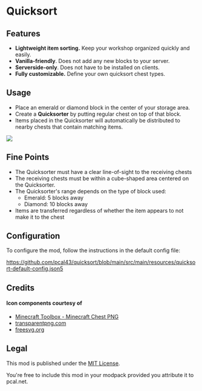 # Quicksort

## Features
* **Lightweight item sorting.** Keep your workshop organized quickly and easily.
* **Vanilla-friendly**.         Does not add any new blocks to your server.
* **Serverside-only**.          Does not have to be installed on clients.
* **Fully customizable.**       Define your own quicksort chest types.

## Usage
* Place an emerald or diamond block in the center of your storage area.
* Create a **Quicksorter** by putting regular chest on top of that block.
* Items placed in the Quicksorter will automatically be distributed to nearby chests that contain matching items.

![](https://github.com/pcal43/quicksort/raw/main/etc/quicksort-demo2.gif)


## Fine Points
* The Quicksorter must have a clear line-of-sight to the receiving chests
* The receiving chests must be within a cube-shaped area centered on the Quicksorter.
* The Quicksorter's range depends on the type of block used:
  * Emerald: 5 blocks away
  * Diamond: 10 blocks away
* Items are transferred regardless of whether the item appears to not make it to the chest

## Configuration

To configure the mod, follow the instructions in the default config file:

https://github.com/pcal43/quicksort/blob/main/src/main/resources/quicksort-default-config.json5

## Credits

#### Icon components courtesy of
* [Minecraft Toolbox - Minecraft Chest PNG](https://flyclipart.com/minecraft-toolbox-minecraft-chest-png-50783)
* [transparentpng.com](https://www.transparentpng.com/download/circle-vector-2_15270.html)
* [freesvg.org](https://freesvg.org/8-directions-arrows)

## Legal

This mod is published under the [MIT License](LICENSE).

You're free to include this mod in your modpack provided you attribute it to pcal.net.

